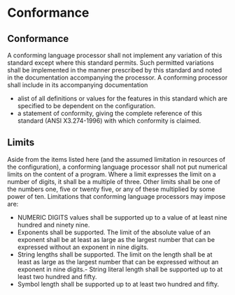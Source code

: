 # Conformance
## Conformance
A conforming language processor shall not
implement any variation of this standard except
where this standard permits. Such permitted
variations shall be implemented in the manner
prescribed by this standard and noted in the
documentation accompanying the processor.
A conforming processor shall include in its
accompanying documentation
- alist of all definitions or values for the
features in this standard which are specified to
be dependent on the configuration.
- a statement of conformity, giving the complete
reference of this standard (ANSI X3.274-1996)
with which conformity is claimed.
## Limits
Aside from the items listed here (and the assumed
limitation in resources of the configuration), a
conforming language processor shall not put
numerical limits on the content of a program.
Where a limit expresses the limit on a number of
digits, it shall be a multiple of three. Other limits
shall be one of the numbers one, five or twenty
five, or any of these multiplied by some power of
ten.
Limitations that conforming language processors
may impose are:
- NUMERIC DIGITS values shall be supported
up to a value of at least nine hundred and
ninety nine.
- Exponents shall be supported. The limit of
the absolute value of an exponent shall be at
least as large as the largest number that can be
expressed without an exponent in nine digits.
- String lengths shall be supported. The limit
on the length shall be at least as large as the
largest number that can be expressed without
an exponent in nine digits.- String literal length
shall be supported up to at least two hundred
and fifty.
- Symbol length shall be supported up to at
least two hundred and fifty.
